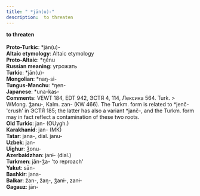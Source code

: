 ```yaml
---
title: " *jān(u)-"
description:  to threaten
---
```

<strong> to threaten</strong><br><br>
<strong>Proto-Turkic</strong>:  *jān(u)-<br>
<strong>Altaic etymology</strong>:  Altaic etymology<br>
<strong> Proto-Altaic</strong>:  *ŋḗnu<br>
<strong>Russian meaning</strong>:  угрожать<br>
<strong>Turkic</strong>:  *jān(u)-<br>
<strong>Mongolian</strong>:  *naŋ-si-<br>
<strong>Tungus-Manchu</strong>:  *ŋen-<br>
<strong>Japanese</strong>:  *una-kas-<br>
<strong>Comments</strong>:  VEWT 184, EDT 942, ЭСТЯ 4, 114, Лексика 564. Turk. > WMong. ǯanu-, Kalm. zan- (KW 466). The Turkm. form is related to *jenč- 'crush' in ЭСТЯ 185; the latter has also a variant *janč-, and the Turkm. form may in fact reflect a contamination of these two roots.<br>
<strong>Old Turkic</strong>:  jan- (OUygh.)<br>
<strong>Karakhanid</strong>:  jan- (MK)<br>
<strong>Tatar</strong>:  jana-, dial. janu-<br>
<strong>Uzbek</strong>:  jan-<br>
<strong>Uighur</strong>:  ǯonu-<br>
<strong>Azerbaidzhan</strong>:  janɨ- (dial.)<br>
<strong>Turkmen</strong>:  jān-ǯa- 'to reproach'<br>
<strong>Yakut</strong>:  sān-<br>
<strong>Bashkir</strong>:  jana-<br>
<strong>Balkar</strong>:  žan-, žaŋ-, ǯanɨ-, zanɨ-<br>
<strong>Gagauz</strong>:  jān-<br>


